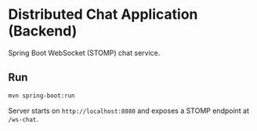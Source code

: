 # Distributed Chat Application (Backend)

Spring Boot WebSocket (STOMP) chat service.

## Run
```bash
mvn spring-boot:run
```
Server starts on `http://localhost:8080` and exposes a STOMP endpoint at `/ws-chat`.
